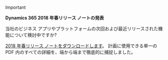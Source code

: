 > [!IMPORTANT]
> **Dynamics 365 2018 年春リリース ノートの発表**
>
> 当社のビジネス アプリやプラットフォームの次回および最近リリースされた機能について検討中ですか? 
> 
> [2018 年春リリース ノートをダウンロードします](https://go.microsoft.com/fwlink/?linkid=870424)。 計画に使用できる単一の PDF 内のすべての詳細を、端から端まで徹底的に捕捉しました。 
